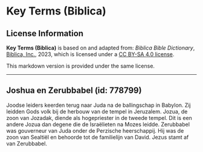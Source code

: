 # Key Terms (Biblica)

## License Information

**Key Terms (Biblica)** is based on and adapted from: _Biblica Bible Dictionary_, [Biblica, Inc.](https://www.biblica.com/), 2023, which is licensed under a [CC BY-SA 4.0 license](https://creativecommons.org/licenses/by-sa/4.0/legalcode.en).

This markdown version is provided under the same license.



--------------------------------

## Joshua en Zerubbabel (id: 778799)

Joodse leiders keerden terug naar Juda na de ballingschap in Babylon. Zij leidden Gods volk bij de herbouw van de tempel in Jeruzalem. Jozua, de zoon van Jozadak, diende als hogepriester in de tweede tempel. Dit is een andere Jozua dan degene die de Israëlieten na Mozes leidde. Zerubbabel was gouverneur van Juda onder de Perzische heerschappij. Hij was de zoon van Sealtiël en behoorde tot de familielijn van David. Jezus stamt af van Zerubbabel.


